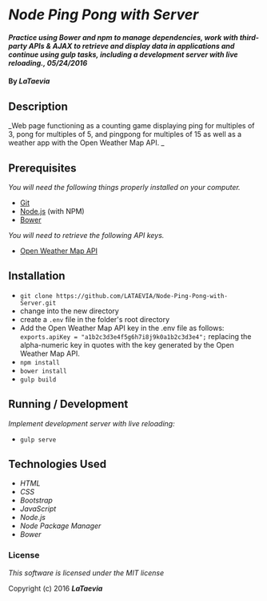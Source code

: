 # _Node Ping Pong with Server_

#### _Practice using Bower and npm to manage dependencies, work with third-party APIs & AJAX to retrieve and display data in applications and continue using gulp tasks, including a development server with live reloading., 05/24/2016_

#### By _**LaTaevia**_

## Description

_Web page functioning as a counting game displaying ping for multiples of 3, pong for multiples of 5, and pingpong for multiples of 15 as well as a weather app with the Open Weather Map API. _

## Prerequisites

_You will need the following things properly installed on your computer._

* [Git](http://git-scm.com/)
* [Node.js](http://nodejs.org/) (with NPM)
* [Bower](http://bower.io/)	

_You will need to retrieve the following API keys._
* [Open Weather Map API](http://openweathermap.org/)	

## Installation

* `git clone https://github.com/LATAEVIA/Node-Ping-Pong-with-Server.git`
* change into the new directory
* create a `.env` file in the folder's root directory
* Add the Open Weather Map API key in the .env file as follows: `exports.apiKey = "a1b2c3d3e4f5g6h7i8j9k0a1b2c3d3e4";` replacing the alpha-numeric key in quotes with the key generated by the Open Weather Map API.
* `npm install`
* `bower install`
* `gulp build`

## Running / Development

_Implement development server with live reloading:_
* `gulp serve`

## Technologies Used

* _HTML_
* _CSS_
* _Bootstrap_
* _JavaScript_
* _Node.js_
* _Node Package Manager_
* _Bower_

### License

*This software is licensed under the MIT license*

Copyright (c) 2016 **_LaTaevia_**

